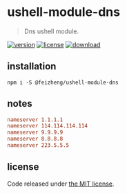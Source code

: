 # ushell-module-dns
> Dns ushell module.

[![version][version-image]][version-url]
[![license][license-image]][license-url]
[![download][download-image]][download-url]

## installation
```shell
npm i -S @feizheng/ushell-module-dns
```

## notes
```conf
nameserver 1.1.1.1
nameserver 114.114.114.114
nameserver 9.9.9.9
nameserver 8.8.8.8
nameserver 223.5.5.5
```

## license
Code released under [the MIT license](https://github.com/afeiship/ushell-module-dns/blob/master/LICENSE.txt).

[version-image]: https://img.shields.io/npm/v/@feizheng/ushell-module-dns
[version-url]: https://npmjs.org/package/@feizheng/ushell-module-dns

[license-image]: https://img.shields.io/npm/l/@feizheng/ushell-module-dns
[license-url]: https://github.com/afeiship/ushell-module-dns/blob/master/LICENSE.txt

[download-image]: https://img.shields.io/npm/dm/@feizheng/ushell-module-dns
[download-url]: https://www.npmjs.com/package/@feizheng/ushell-module-dns
